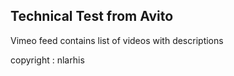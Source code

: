 Technical Test from Avito
--------------------------
Vimeo feed contains list of videos with descriptions




copyright : nlarhis
